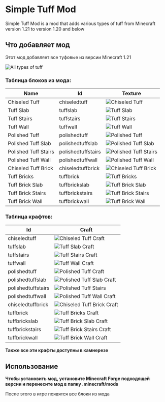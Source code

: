 # Simple Tuff Mod


Simple Tuff Mod is a mod that adds various types of tuff from Minecraft version 1.21 to version 1.20 and below

## Что добавляет мод
Этот мод добавляет все туфовые из версии Minecraft 1.21

![All types of tuff](https://cdn.modrinth.com/data/cached_images/ea80c40d3ed5b00bb2534a6323ac965140aa75f0.png)

### Таблица блоков из мода:
| Name                 | Id                 | Texture  |
|----------------------|--------------------|---|
| Chiseled Tuff        | chiseledtuff       |  ![Chiseled Tuff](https://cdn.modrinth.com/data/cached_images/214e0668ca81a341e905798b7728296739427c69.png) |
| Tuff Slab            | tuffslab           | ![Tuff Slab](https://cdn.modrinth.com/data/cached_images/8e5fa78b52268e4bb5d8bdc7bb00ae634c4e4ad4.png) |
| Tuff Stairs          | tuffstairs         | ![Tuff Stairs](https://cdn.modrinth.com/data/cached_images/d22537bdddd5b8c694246fa81acd045eff7b389b.png) |
| Tuff Wall            | tuffwall           | ![Tuff Wall](https://cdn.modrinth.com/data/cached_images/10c6ebd5e6493b51674311775bd5b3c00cc43588.png) |
| Polished Tuff        | polishedtuff       | ![Polished Tuff](https://cdn.modrinth.com/data/cached_images/5511c5f3f98613d3fdb994756e1af67d537d3d6d.png) |
| Polished Tuff Slab   | polishedtuffslab   | ![Polished Tuff Slab](https://cdn.modrinth.com/data/cached_images/55e32eedbf6307061be23dba2164bd305fa5435e.png) |
| Polished Tuff Stairs | polishedtuffstairs | ![Polished Tuff Stairs](https://cdn.modrinth.com/data/cached_images/4c312bab1526c4a587e4793acb3b9f8abf72cd76.png) |
| Polished Tuff Wall   | polishedtuffwall   |![Polished Tuff Wall](https://cdn.modrinth.com/data/cached_images/34b13f47a6ce3a5e0e1a846c26d2722ac68ed927.png) |
| Chiseled Tuff Brick  | chiseledtuffbrick  | ![Chiseled Tuff Brick](https://cdn.modrinth.com/data/cached_images/441e9ebfa1c451b3373889ccc61c81c987b9c0ed.png) |
| Tuff Bricks          | tuffbrick          | ![Tuff Bricks](https://cdn.modrinth.com/data/cached_images/362f4023a8caeb52a9a28aa1cdfddec4659c572c.png) |
| Tuff Brick Slab      | tuffbrickslab      | ![Tuff Brick Slab](https://cdn.modrinth.com/data/cached_images/7544b9fee2cce3add745f85c3b5bc95c168338ce.png) |
| Tuff Brick Stairs    | tuffbrickstairs    | ![Tuff Brick Stairs](https://cdn.modrinth.com/data/cached_images/29663fc78ff954c53a883c744e504897fbb9d6d0.png) |
| Tuff Brick Wall      | tuffbrickwall      | ![Tuff Brick Wall](https://cdn.modrinth.com/data/cached_images/b6af68ccbfa4d6daec33a066a9e40d0c03a82dea.png) |

### Таблица крафтов:
| Id                 | Craft |
|--------------------|-------|
| chiseledtuff       |   ![Chiseled Tuff Craft](https://cdn.modrinth.com/data/cached_images/95302c093783342175b45c99ec55b8e43ade4785.png)    |
| tuffslab           |   ![Tuff Slab Craft](https://cdn.modrinth.com/data/cached_images/227c1a63806ad89bbe7ffef2b8bce15890b2d4ee.png)    |
| tuffstairs         |   ![Tuff Stairs Craft](https://cdn.modrinth.com/data/cached_images/feb564ce90931b4f4d43912d92e575e6ede1b4e3.png)    |
| tuffwall           |    ![Tuff Wall Craft](https://cdn.modrinth.com/data/cached_images/f0ae71ec85ecab537b9ac5a5551a91baed4141bb.png)   |
| polishedtuff       |   ![Polished Tuff Craft](https://cdn.modrinth.com/data/cached_images/fcb47da868f9b47c7cddecaaeffc0329dd91f5cb.png)    |
| polishedtuffslab   |   ![Polished Tuff Slab Craft](https://cdn.modrinth.com/data/cached_images/a63e4bdf71f8af28ac2ddb9046d6987709871151.png)    |
| polishedtuffstairs |   ![Polished Tuff Stairs](https://cdn.modrinth.com/data/cached_images/91cd2e8ab6ccac225e0e194e8c0757d63c6dffe3.png)    |
| polishedtuffwall   |   ![Polished Tuff Wall Craft](https://cdn.modrinth.com/data/cached_images/3319688ac6293d33b9f8e2ceb0b39706f368a20e.png)    |
| chiseledtuffbrick  |    ![Chiseled Tuff Brick Craft](https://cdn.modrinth.com/data/cached_images/e649d4347448bfff697eb6e9d54b6515632606a0.png)   |
| tuffbrick          |    ![Tuff Bricks Craft](https://cdn.modrinth.com/data/cached_images/a127e22065447ebc72e43efd3df8686c7cf3241d.png)   |
| tuffbrickslab      |   ![Tuff Brick Slab Craft](https://cdn.modrinth.com/data/cached_images/07cdfb8290b8377aadb81e105f265fc4a32f237f.png)    |
| tuffbrickstairs    |   ![Tuff Brick Stairs Craft](https://cdn.modrinth.com/data/cached_images/9ed1d3727146a4b9ec3918e34d126fc8eb99ade1.png)    |
| tuffbrickwall      |   ![Tuff Brick Wall Craft](https://cdn.modrinth.com/data/cached_images/83511722760c5f524a7e261e2c9132443e3f0156.png)    |

**Также все эти крафты доступны в камнерезе**


## Использование
**Чтобы установить мод, установите Minecraft Forge подходящей версии и перенесите мод в папку .minecraft/mods**

После этого в игре появятся все блоки из мода

